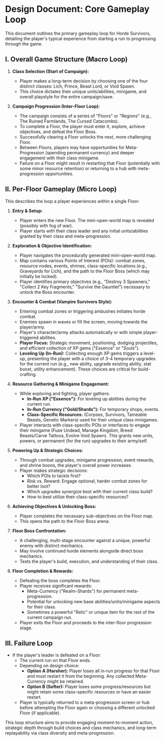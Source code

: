 # Design Document: Core Gameplay Loop

This document outlines the primary gameplay loop for Horde Survivors, detailing the player's typical experience from starting a run to progressing through the game.

## I. Overall Game Structure (Macro Loop)

1.  **Class Selection (Start of Campaign):**
    * Player makes a long-term decision by choosing one of the four distinct classes: Lich, Prince, Beast Lord, or Void Spawn.
    * This choice dictates their unique units/abilities, minigame, and overall playstyle for the entire campaign/save.

2.  **Campaign Progression (Inter-Floor Loop):**
    * The campaign consists of a series of "Floors" or "Regions" (e.g., The Ruined Farmlands, The Cursed Catacombs).
    * To complete a Floor, the player must enter it, explore, achieve objectives, and defeat the Floor Boss.
    * Successfully clearing a Floor unlocks the next, more challenging Floor.
    * Between Floors, players may have opportunities for Meta-Progression (spending permanent currency) and deeper engagement with their class minigame.
    * Failure on a Floor might result in restarting that Floor (potentially with some minor resource retention) or returning to a hub with meta-progression opportunities.

## II. Per-Floor Gameplay (Micro Loop)

This describes the loop a player experiences within a single Floor:

1.  **Entry & Setup:**
    * Player enters the new Floor. The mini-open-world map is revealed (possibly with fog of war).
    * Player starts with their class leader and any initial units/abilities granted by their class and meta-progression.

2.  **Exploration & Objective Identification:**
    * Player navigates the procedurally generated mini-open-world map.
    * Map contains various Points of Interest (POIs): combat zones, resource nodes, events, shrines, class-specific locations (e.g., Graveyards for Lich), and the path to the Floor Boss (which may initially be locked).
    * Player identifies primary objectives (e.g., "Destroy 3 Spawners," "Collect 2 Key Fragments," "Survive the Gauntlet") necessary to unlock the Boss encounter.

3.  **Encounter & Combat (Vampire Survivors Style):**
    * Entering combat zones or triggering ambushes initiates horde combat.
    * Enemies spawn in waves or fill the screen, moving towards the player/army.
    * Player's character/army attacks automatically or with simple player-triggered abilities.
    * **Player Focus:** Strategic movement, positioning, dodging projectiles, and efficient collection of XP gems ("Essence" or "Souls").
    * **Leveling Up (In-Run):** Collecting enough XP gems triggers a level-up, presenting the player with a choice of 3-4 temporary upgrades for the current run (e.g., new ability, upgrade existing ability, stat boost, utility enhancement). These choices are critical for build-crafting.

4.  **Resource Gathering & Minigame Engagement:**
    * While exploring and fighting, player gathers:
        * **In-Run XP ("Essence"):** For leveling up abilities during the current run.
        * **In-Run Currency ("Gold/Shards"):** For temporary shops, events.
        * **Class-Specific Resources:** (Corpses, Survivors, Tameable Beasts, Genetic Markers) used for their unique class minigames.
    * Player interacts with class-specific POIs or interfaces to engage their minigame (Fuse Undead, Manage Kingdom, Breed Beasts/Carve Tattoos, Evolve Void Spawn). This grants new units, powers, or permanent (for the run) upgrades to their army/self.

5.  **Powering Up & Strategic Choices:**
    * Through combat upgrades, minigame progression, event rewards, and shrine boons, the player's overall power increases.
    * Player makes strategic decisions:
        * Which POIs to tackle first?
        * Risk vs. Reward: Engage optional, harder combat zones for better loot?
        * Which upgrades synergize best with their current class build?
        * How to best utilize their class-specific resources?

6.  **Achieving Objectives & Unlocking Boss:**
    * Player completes the necessary sub-objectives on the Floor map.
    * This opens the path to the Floor Boss arena.

7.  **Floor Boss Confrontation:**
    * A challenging, multi-stage encounter against a unique, powerful enemy with distinct mechanics.
    * May involve continued horde elements alongside direct boss mechanics.
    * Tests the player's build, execution, and understanding of their class.

8.  **Floor Completion & Rewards:**
    * Defeating the boss completes the Floor.
    * Player receives significant rewards:
        * Meta-Currency ("Realm-Shards") for permanent meta-progression.
        * Potential for unlocking new base abilities/units/minigame aspects for their class.
        * Sometimes a powerful "Relic" or unique item for the rest of the current campaign run.
    * Player exits the Floor and proceeds to the inter-floor progression stage.

## III. Failure Loop

* If the player's leader is defeated on a Floor:
    * The current run on that Floor ends.
    * Depending on design choice:
        * **Option A (Harsher):** Player loses all in-run progress for that Floor and must restart it from the beginning. Any collected Meta-Currency might be retained.
        * **Option B (Softer):** Player loses some progress/resources but might retain some class-specific resources or have an easier restart.
    * Player is typically returned to a meta-progression screen or hub before attempting the Floor again or choosing a different unlocked Floor (if applicable).

This loop structure aims to provide engaging moment-to-moment action, strategic depth through build choices and class mechanics, and long-term replayability via class diversity and meta-progression.
